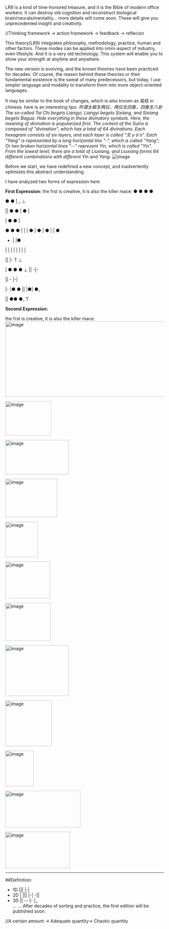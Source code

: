LR9 is a kind of time-honored treasure, and it is the Bible of modern office workers. 
It can destroy old cognition and reconstruct biological brain/neurals/mentality... more details will come soon. 
These will give you unprecedented insight and creativity.

//Thinking framework -> action framework -> feedback -> reflecion

This theory(LR9) integrates philosophy, methodology, practice, human and other factors. These modes can be applied into omni-aspect of industry, even lifestyle. And it is a very old technology. This system will enable you to show your strength at anytime and anywhere. 

The new version is evolving, and the known theories have been practiced for decades. Of course, the reason behind these theories or their fundamental existence is the sweat of many predecessors, but today, I use simpler language and modality to transform them into more object-oriented languages.

It may be similar to the book of changes, which is also known as 易经 in chinese.
here is an interesting tips:
<i>所谓太极生两仪，两仪生四象，四象生八卦
The so-called Tai Chi begets Liangyi, Liangyi begets Sixiang, and Sixiang begets Bagua. Hide everything in these divinatory symbols.
Here, the meaning of divination is popularized first. The content of the Sutra is composed of "divination", which has a total of 64 divinations. Each hexagram consists of six layers, and each layer is called "爻 y á o". Each "Yang" is represented by a long horizontal line "-", which is called "Yang"; Or two broken horizontal lines "--" represent Yin, which is called "Yin". From the lowest level, there are a total of Liuxiang, and Liuxiang forms 64 different combinations with different Yin and Yang.</i>
![image](https://user-images.githubusercontent.com/3762234/161079175-9f2c4eea-567f-47ce-b070-5bf7b63ed18f.png)

Before we start, we have redefined a new concept, and inadvertently optimizes this abstract understanding.

I have analyzed two forms of expression here
<p></p><b>First Expression:</b>
the frst is creative, it is also the killer mace: ● ● ● ●

● ● | _ ⊥

|| ● ● | ● |

| ● ● |

● ● ● | | | ● | ● | ● | | ●

- | |●

| | | | | | | |

|| |- T ⊥

| ● ● ● ⊥ || -|-

|| - |-|

|- |● ● || |●| ●_

|| ●● ●_ T

<b>Second Expression:</b>

the frst is creative, it is also the killer mace: <img width="708" height="239" alt="image" src="https://github.com/user-attachments/assets/1195fe7a-61b1-4c34-b044-f9d1b0e15776" />

<p>
<img width="146" height="109" alt="image" src="https://github.com/user-attachments/assets/0a5933af-6626-48c6-a7fa-4102efe3bd29" />
</p>
<p>
<img width="201" height="109" alt="image" src="https://github.com/user-attachments/assets/b158ff93-f2bf-4a36-b7a8-1dcf01d2c556" />
</p>
<p>
<img width="165" height="122" alt="image" src="https://github.com/user-attachments/assets/585c5b21-4483-4c3e-916d-21c04c1cd7c7" />
</p>
<p>
<img width="103" height="112" alt="image" src="https://github.com/user-attachments/assets/6f74bd85-2acd-42e7-87bf-1bece321da9d" />
</p>
<p>
<img width="142" height="117" alt="image" src="https://github.com/user-attachments/assets/591fa583-5d0e-4105-8467-cb3419ec5438" />
</p>
<p>
<img width="144" height="120" alt="image" src="https://github.com/user-attachments/assets/bc57077e-f357-403b-b2dd-962979d1e7c6" />
</p>
<p>
<img width="201" height="161" alt="image" src="https://github.com/user-attachments/assets/d56baec1-e51b-4d44-a477-a8de93464efb" />
</p>
<p>
<img width="148" height="145" alt="image" src="https://github.com/user-attachments/assets/36b4af51-c033-47ee-b517-8fde74d4b94a" />
</p>
<p>
<img width="90" height="113" alt="image" src="https://github.com/user-attachments/assets/8ecf6829-c16c-4329-847e-405f1b276d28" />
</p>
<p>
<img width="239" height="116" alt="image" src="https://github.com/user-attachments/assets/df90348c-d403-4589-9698-92454906789a" />
</p>
<p>
<img width="205" height="115" alt="image" src="https://github.com/user-attachments/assets/56208edc-145e-4dda-80cd-93d38dd58260" />
</p>

-----------------------------------
##Definition:<br>
* 1D  ||| |-|<br>
* 2D  | ||| |-| -||<br>
* 3D  || -- |- |_<br>
...
...
After decades of sorting and practice, the first edition will be published soon.


//A certain amount -> Adequate quantity-> Chaotic quantity
